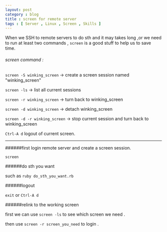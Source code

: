 ```yaml
---
layout: post
category : blog
title : screen for remote server 
tags : [ Server , Linux , Screen , Skills ] 
---
```


When we SSH to remote servers to do sth and it may takes long ,or we need to run at least two commands , `screen` is a good stuff to help us to save time.

###### screen command :

`screen -S winking_screen` -> create a screen session named "winking_screen" 

`screen -ls` -> list all current sessions

`screen -r winking_screen` -> turn back to winking_screen

`screen -d winking_screen` -> detach winking_screen

`screen -d -r winking_screen` -> stop current session and turn back to winking_screen

`Ctrl-A d` logout of current screen.


---------------------------


######first login remote server and create a screen session.

`screen`

######do sth you want

such as `ruby do_sth_you_want.rb`

######logout
 
`exit` or  `Ctrl-A d`

######relink to the working screen 

first we can use `screen -ls` to see which screen we need
.

then use `screen -r screen_you_need` to login .


